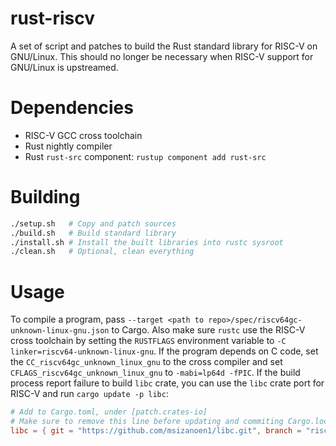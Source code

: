 # rust-riscv
A set of script and patches to build the Rust standard library for RISC-V on GNU/Linux.
This should no longer be necessary when RISC-V support for GNU/Linux is upstreamed.

# Dependencies
- RISC-V GCC cross toolchain
- Rust nightly compiler
- Rust `rust-src` component: `rustup component add rust-src`

# Building
```bash
./setup.sh   # Copy and patch sources
./build.sh   # Build standard library
./install.sh # Install the built libraries into rustc sysroot
./clean.sh   # Optional, clean everything
```

# Usage
To compile a program, pass `--target <path to repo>/spec/riscv64gc-unknown-linux-gnu.json` to Cargo.
Also make sure `rustc` use the RISC-V cross toolchain by setting the `RUSTFLAGS` environment variable to `-C linker=riscv64-unknown-linux-gnu`.
If the program depends on C code, set the `CC_riscv64gc_unknown_linux_gnu` to the cross compiler and set `CFLAGS_riscv64gc_unknown_linux_gnu` to `-mabi=lp64d -fPIC`.
If the build process report failure to build `libc` crate, you can use the `libc` crate port for RISC-V and run `cargo update -p libc`:
```toml
# Add to Cargo.toml, under [patch.crates-io]
# Make sure to remove this line before updating and commiting Cargo.lock.
libc = { git = "https://github.com/msizanoen1/libc.git", branch = "riscv" }
```
